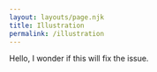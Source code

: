 ```yaml
---
layout: layouts/page.njk
title: Illustration
permalink: /illustration
---
```

Hello, I wonder if this will fix the issue.